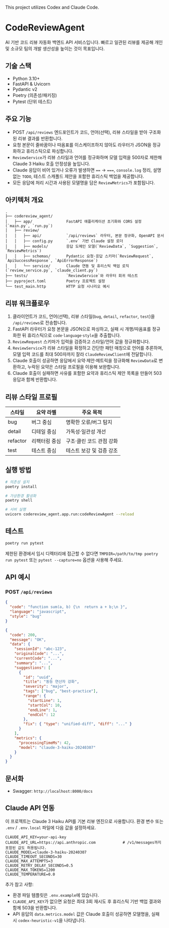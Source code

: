 This project utilizes Codex and Claude Code.
# CodeReviewAgent

AI 기반 코드 리뷰 자동화 백엔드 API 서비스입니다. 빠르고 일관된 리뷰를 제공해 개인 및 소규모 팀의 개발 생산성을 높이는 것이 목표입니다.

## 기술 스택

- Python 3.10+
- FastAPI & Uvicorn
- Pydantic v2
- Poetry (의존성/패키징)
- Pytest (단위 테스트)

## 주요 기능

- POST `/api/reviews` 엔드포인트가 코드, 언어(선택), 리뷰 스타일을 받아 구조화된 리뷰 결과를 반환합니다.
- 요청 본문이 줄바꿈이나 따옴표를 이스케이프하지 않아도 라우터가 JSON을 정규화하고 휴리스틱으로 파싱합니다.
- `ReviewService`가 리뷰 스타일과 언어를 정규화하며 모델 입력을 500자로 제한해 Claude 3 Haiku 호출 안정성을 높입니다.
- Claude 응답이 비어 있거나 오류가 발생하면 `==` → `===`, `console.log` 정리, 설명 없는 `TODO`, 테스트 스캐폴드 제안을 포함한 휴리스틱 백업을 제공합니다.
- 모든 응답에 처리 시간과 사용된 모델명을 담은 `ReviewMetrics`가 포함됩니다.

## 아키텍처 개요

```
.
├── codereview_agent/
│   ├── app/               FastAPI 애플리케이션 초기화와 CORS 설정 (`main.py`, `run.py`)
│   ├── review/
│   │   ├── api/           `/api/reviews` 라우터, 본문 정규화, OpenAPI 문서
│   │   ├── config.py      `.env` 기반 Claude 설정 로더
│   │   ├── models/        응답 도메인 모델(`ReviewData`, `Suggestion`, `ReviewMetrics`)
│   │   ├── schemas/       Pydantic 요청·응답 스키마(`ReviewRequest`, `ApiSuccessResponse`, `ApiErrorResponse`)
│   │   └── service/       Claude 연동 및 휴리스틱 백업 로직(`review_service.py`, `claude_client.py`)
├── tests/                 `ReviewService`와 라우터 회귀 테스트
├── pyproject.toml         Poetry 프로젝트 설정
└── test_main.http         HTTP 요청 시나리오 예시
```

## 리뷰 워크플로우

1. 클라이언트가 코드, 언어(선택), 리뷰 스타일(`bug`, `detail`, `refactor`, `test`)을 `/api/reviews`로 전송합니다.
2. FastAPI 라우터가 요청 본문을 JSON으로 파싱하고, 실패 시 개행/따옴표를 정규화한 뒤 휴리스틱으로 `code`·`language`·`style`을 추출합니다.
3. `ReviewRequest` 스키마가 입력을 검증하고 스타일/언어 값을 정규화합니다.
4. `ReviewService`가 리뷰 스타일을 확정하고 간단한 패턴 매칭으로 언어를 추론하며, 모델 입력 코드를 최대 500자까지 잘라 `ClaudeReviewClient`에 전달합니다.
5. Claude 호출이 성공하면 응답에서 요약·제안·메트릭을 정규화해 `ReviewData`로 변환하고, 누락된 요약은 스타일 프로필을 이용해 보완합니다.
6. Claude 호출이 실패하면 사유를 포함한 요약과 휴리스틱 제안 목록을 만들어 503 응답과 함께 반환합니다.

## 리뷰 스타일 프로필

| 스타일 | 요약 라벨 | 주요 목적 |
| --- | --- | --- |
| bug | 버그 중심 | 명확한 오류/버그 탐지 |
| detail | 디테일 중심 | 가독성·일관성 개선 |
| refactor | 리팩터링 중심 | 구조·클린 코드 관점 강화 |
| test | 테스트 중심 | 테스트 보강 및 검증 강조 |

## 실행 방법

```bash
# 의존성 설치
poetry install

# 가상환경 활성화
poetry shell

# 서버 실행
uvicorn codereview_agent.app.run:codeReviewAgent --reload
```

## 테스트

```bash
poetry run pytest
```

제한된 환경에서 임시 디렉터리에 접근할 수 없다면 `TMPDIR=/path/to/tmp poetry run pytest` 또는 `pytest --capture=no` 옵션을 사용해 주세요.

## API 예시

### POST `/api/reviews`

```json
{
  "code": "function sum(a, b) {\n  return a + b;\n }",
  "language": "javascript",
  "style": "bug"
}
```

```json
{
  "code": 200,
  "message": "OK",
  "data": {
    "sessionId": "abc-123",
    "originalCode": "...",
    "currentCode": "...",
    "summary": "...",
    "suggestions": [
      {
        "id": "uuid",
        "title": "동등 연산자 강화",
        "severity": "major",
        "tags": ["bug", "best-practice"],
        "range": {
          "startLine": 1,
          "startCol": 10,
          "endLine": 1,
          "endCol": 12
        },
        "fix": { "type": "unified-diff", "diff": "..." }
      }
    ],
    "metrics": {
      "processingTimeMs": 42,
      "model": "claude-3-haiku-20240307"
    }
  }
}
```

## 문서화

- Swagger: `http://localhost:8000/docs`

## Claude API 연동

이 프로젝트는 Claude 3 Haiku API를 기본 리뷰 엔진으로 사용합니다. 환경 변수 또는 `.env` / `.env.local` 파일에 다음 값을 설정하세요.

```
CLAUDE_API_KEY=your-api-key
CLAUDE_API_URL=https://api.anthropic.com            # /v1/messages까지 포함된 값도 허용됩니다.
CLAUDE_MODEL=claude-3-haiku-20240307
CLAUDE_TIMEOUT_SECONDS=30
CLAUDE_MAX_ATTEMPTS=3
CLAUDE_RETRY_DELAY_SECONDS=0.5
CLAUDE_MAX_TOKENS=1200
CLAUDE_TEMPERATURE=0.0
```

추가 참고 사항:

- 환경 파일 템플릿은 `.env.example`에 있습니다.
- `CLAUDE_API_KEY`가 없으면 요청은 최대 3회 재시도 후 휴리스틱 기반 백업 결과와 함께 503을 반환합니다.
- API 응답의 `data.metrics.model` 값은 Claude 호출이 성공하면 모델명을, 실패 시 `codex-heuristic-v1`을 나타냅니다.

